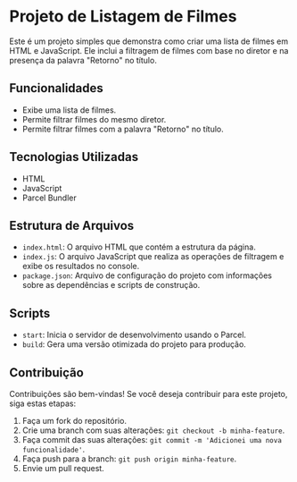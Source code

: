 # Projeto de Listagem de Filmes

Este é um projeto simples que demonstra como criar uma lista de filmes em HTML e JavaScript. Ele inclui a filtragem de filmes com base no diretor e na presença da palavra "Retorno" no título.

## Funcionalidades

- Exibe uma lista de filmes.
- Permite filtrar filmes do mesmo diretor.
- Permite filtrar filmes com a palavra "Retorno" no título.

## Tecnologias Utilizadas

- HTML
- JavaScript
- Parcel Bundler

## Estrutura de Arquivos

- `index.html`: O arquivo HTML que contém a estrutura da página.
- `index.js`: O arquivo JavaScript que realiza as operações de filtragem e exibe os resultados no console.
- `package.json`: Arquivo de configuração do projeto com informações sobre as dependências e scripts de construção.

## Scripts

- `start`: Inicia o servidor de desenvolvimento usando o Parcel.
- `build`: Gera uma versão otimizada do projeto para produção.

## Contribuição

Contribuições são bem-vindas! Se você deseja contribuir para este projeto, siga estas etapas:

1. Faça um fork do repositório.
2. Crie uma branch com suas alterações: `git checkout -b minha-feature`.
3. Faça commit das suas alterações: `git commit -m 'Adicionei uma nova funcionalidade'`.
4. Faça push para a branch: `git push origin minha-feature`.
5. Envie um pull request.
